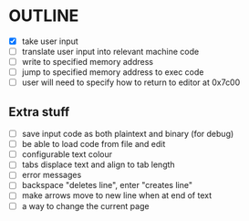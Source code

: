 # OUTLINE
- [x] take user input
- [ ] translate user input into relevant machine code
- [ ] write to specified memory address
- [ ] jump to specified memory address to exec code
- [ ] user will need to specify how to return to editor at 0x7c00

## Extra stuff
- [ ] save input code as both plaintext and binary (for debug)
- [ ] be able to load code from file and edit
- [ ] configurable text colour
- [ ] tabs displace text and align to tab length
- [ ] error messages
- [ ] backspace "deletes line", enter "creates line"
- [ ] make arrows move to new line when at end of text
- [ ] a way to change the current page